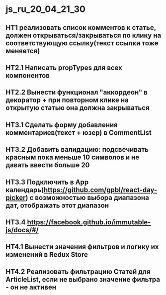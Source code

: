 # js_ru_20_04_21_30

## HT1 реализовать список комментов к статье, должен открываться/закрываться по клику на соответствующую ссылку(текст ссылки тоже меняется)

## HT2.1 Написать propTypes для всех компонентов
## HT2.2 Вынести функционал "аккордеон" в декоратор + при повторном клике на открытую статью она должна закрываться

## HT3.1 Сделать форму добавления комментариев(текст + юзер) в CommentList
## HT3.2 Добавить валидацию: подсвечивать красным пока меньше 10 символов и не давать ввести больше 20
## HT3.3 Подключить в App календарь(https://github.com/gpbl/react-day-picker) с возможностью выбора диапазона дат, отображать этот диапазон
## HT3.4 https://facebook.github.io/immutable-js/docs/#/

## HT4.1 Вынести значения фильтров и логику их изменений в Redux Store
## HT4.2 Реализовать фильтрацию Статей для ArticleList, если не выбрано значение фильтра - он не активен